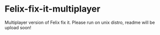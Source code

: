 # Felix-fix-it-multiplayer
Multiplayer version of Felix fix it. Please run on unix distro, readme will be upload soon!
